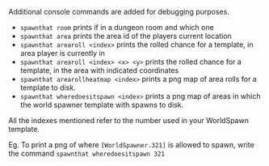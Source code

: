 Additional console commands are added for debugging purposes.

- `spawnthat room` prints if in a dungeon room and which one
- `spawnthat area` prints the area id of the players current location
- `spawnthat arearoll <index>` prints the rolled chance for a template, in area player is currently in
- `spawnthat arearoll <index> <x> <y>` prints the rolled chance for a template, in the area with indicated coordinates
- `spawnthat arearollheatmap <index>` prints a png map of area rolls for a template to disk.
- `spawnthat wheredoesitspawn <index>` prints a png map of areas in which the world spawner template with <index> spawns to disk.

All the indexes mentioned refer to the number used in your WorldSpawn template.

Eg. 
To print a png of where `[WorldSpawner.321]` is allowed to spawn, write the command `spawnthat wheredoesitspawn 321`

